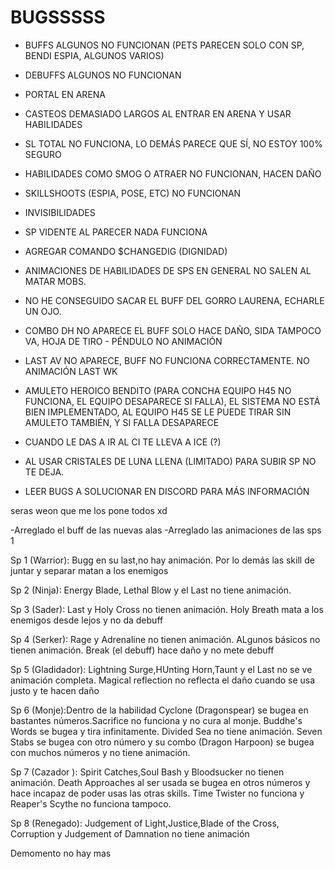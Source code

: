# BUGSSSSS

- BUFFS ALGUNOS NO FUNCIONAN (PETS PARECEN SOLO CON SP, BENDI ESPIA, ALGUNOS VARIOS)
- DEBUFFS ALGUNOS NO FUNCIONAN 
- PORTAL EN ARENA
- CASTEOS DEMASIADO LARGOS AL ENTRAR EN ARENA Y USAR HABILIDADES
- SL TOTAL NO FUNCIONA, LO DEMÁS PARECE QUE SÍ, NO ESTOY 100% SEGURO
- HABILIDADES COMO SMOG O ATRAER NO FUNCIONAN, HACEN DAÑO
- SKILLSHOOTS (ESPIA, POSE, ETC) NO FUNCIONAN
- INVISIBILIDADES
- SP VIDENTE AL PARECER NADA FUNCIONA
- AGREGAR COMANDO $CHANGEDIG (DIGNIDAD)
- ANIMACIONES DE HABILIDADES DE SPS EN GENERAL NO SALEN AL MATAR MOBS.
- NO HE CONSEGUIDO SACAR EL BUFF DEL GORRO LAURENA, ECHARLE UN OJO.
- COMBO DH NO APARECE EL BUFF SOLO HACE DAÑO, SIDA TAMPOCO VA, HOJA DE TIRO - PÉNDULO NO ANIMACIÓN
- LAST AV NO APARECE, BUFF NO FUNCIONA CORRECTAMENTE. NO ANIMACIÓN LAST WK
- AMULETO HEROICO BENDITO (PARA CONCHA EQUIPO H45 NO FUNCIONA, EL EQUIPO DESAPARECE SI FALLA), EL SISTEMA NO ESTÁ BIEN IMPLEMENTADO, AL EQUIPO H45 SE LE PUEDE TIRAR SIN AMULETO TAMBIÉN, Y SI FALLA DESAPARECE
- CUANDO LE DAS A IR AL CI TE LLEVA A ICE (?)
- AL USAR CRISTALES DE LUNA LLENA (LIMITADO) PARA SUBIR SP NO TE DEJA.


- LEER BUGS A SOLUCIONAR EN DISCORD PARA MÁS INFORMACIÓN

seras weon que me los pone todos xd

-Arreglado el buff de las nuevas alas
-Arreglado las animaciones de las sps 1


Sp 1 (Warrior): Bugg en su last,no hay animación. Por lo demás las skill de juntar y separar matan a los enemigos

Sp 2 (Ninja): Energy Blade, Lethal Blow y el Last no tiene  animación.

Sp 3 (Sader): Last y Holy Cross no tienen animación. Holy Breath mata a los enemigos desde lejos y no da debuff

Sp 4 (Serker): Rage y Adrenaline no tienen animación. ALgunos básicos no tienen animación. Break (el debuff) hace daño y no mete debuff

Sp 5 (Gladidador): Lightning Surge,HUnting Horn,Taunt y el Last no se ve animación completa. Magical reflection no reflecta el daño cuando se usa justo y te hacen daño

Sp 6 (Monje):Dentro de la habilidad Cyclone (Dragonspear) se bugea en bastantes números.Sacrifice no funciona y no cura al monje. Buddhe's Words se bugea y tira infinitamente. Divided Sea no tiene animación. Seven Stabs se bugea con otro número y su combo (Dragon Harpoon) se bugea con muchos números y no tiene animación.

Sp 7 (Cazador ): Spirit Catches,Soul Bash y Bloodsucker no tienen animación. Death Approaches al ser usada se bugea en otros números y hace incapaz de poder usas las otras skills. Time Twister no funciona y Reaper's Scythe no funciona tampoco.

Sp 8 (Renegado): Judgement of Light,Justice,Blade of the Cross, Corruption y Judgement of Damnation no tiene animación


Demomento no hay mas
